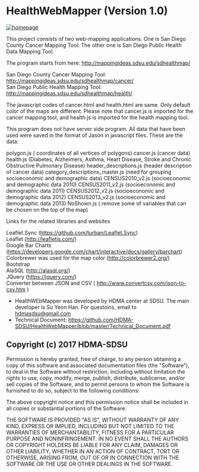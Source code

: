 # HealthWebMapper (Version 1.0)
<a href="http://mappingideas.sdsu.edu/sdhealthmap/">
  <img src="http://mappingideas.sdsu.edu/sdhealthmap/images/homepage.png" alt="homepage" />
</a>

This project consists of two web-mapping applications. One is San Diego County Cancer Mapping Tool. The other one is San Diego Public Health Data Mapping Tool.

The program starts from here:
http://mappingideas.sdsu.edu/sdhealthmap/

  San Diego County Cancer Mapping Tool: http://mappingideas.sdsu.edu/sdhealthmap/cancer/  
  San Diego Public Health Mapping Tool: http://mappingideas.sdsu.edu/sdhealthmap/health/  

The javascript codes of cancer.html and health.html are same. Only default color of the maps are different. Please note that cancer.js is imported for the cancer mapping tool, and health.js is imported for the health mapping tool.


This program does not have server side program. All data that have been used were saved in the format of Jason in javascript files. These are the data:

polygon.js  ( coordinates of all vertices of polygons)
cancer.js  (cancer data)
health.js (Diabetes, Alzheimers, Asthma, Heart Disease, Stroke and Chronic Obstructive Pulmonary Disease)
header_descriptions.js (header description of cancer data)
category_descriptions_master.js (need for grouping socioeconomic and demographic data)
CENSUS2010_v2.js (socioeconomic and demographic data 2010)
CENSUS2011_v2.js (socioeconomic and demographic data 2011)
CENSUS2012_v2.js (socioeconomic and demographic data 2012)
CENSUS2013_v2.js (socioeconomic and demographic data 2013)
NoShown.js ( remove some of variables that can be chosen on the top of the map)


Links for the related libraries and websites

Leaflet.Sync (https://github.com/turban/Leaflet.Sync)  
Leaflet (http://leafletjs.com/)  
Google Bar Charts (https://developers.google.com/chart/interactive/docs/gallery/barchart)  
Colorbrewer was used for the map color (http://colorbrewer2.org/)  
Bootstrap  
AlaSQL (http://alasql.org/)  
JQuery (https://jquery.com/)  
Converter between JSON and CSV ( http://www.convertcsv.com/json-to-csv.htm )  

* HealthWEbMapper was developed by HDMA center at SDSU. The main developer is Su Yeon Han. For questoins, email to hdmasdsu@gmail.com
* Technical Document: https://github.com/HDMA-SDSU/HealthWebMapper/blob/master/Technical_Document.pdf



## Copyright (c) 2017 HDMA-SDSU ##

Permission is hereby granted, free of charge, to any person obtaining a copy
of this software and associated documentation files (the "Software"), to deal
in the Software without restriction, including without limitation the rights
to use, copy, modify, merge, publish, distribute, sublicense, and/or sell
copies of the Software, and to permit persons to whom the Software is
furnished to do so, subject to the following conditions:

The above copyright notice and this permission notice shall be included in all
copies or substantial portions of the Software.

THE SOFTWARE IS PROVIDED "AS IS", WITHOUT WARRANTY OF ANY KIND, EXPRESS OR
IMPLIED, INCLUDING BUT NOT LIMITED TO THE WARRANTIES OF MERCHANTABILITY,
FITNESS FOR A PARTICULAR PURPOSE AND NONINFRINGEMENT. IN NO EVENT SHALL THE
AUTHORS OR COPYRIGHT HOLDERS BE LIABLE FOR ANY CLAIM, DAMAGES OR OTHER
LIABILITY, WHETHER IN AN ACTION OF CONTRACT, TORT OR OTHERWISE, ARISING FROM,
OUT OF OR IN CONNECTION WITH THE SOFTWARE OR THE USE OR OTHER DEALINGS IN THE
SOFTWARE.
